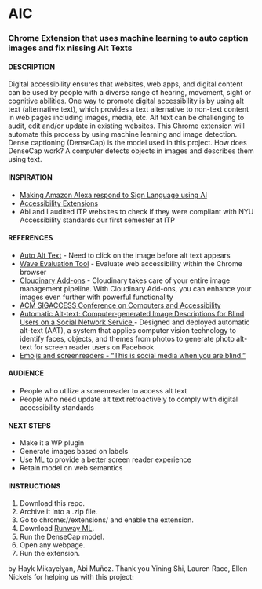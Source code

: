 # AIC
<h3> Chrome Extension that uses machine learning to auto caption images and fix nissing Alt Texts</h3>

<h4>DESCRIPTION</h4>
Digital accessibility ensures that websites, web apps, and digital content can be used by people with a diverse range of hearing, movement, sight or cognitive abilities.
One way to promote digital accessibility is by using alt text (alternative text), which provides a text alternative to non-text content in web pages including images, media, etc.
Alt text can be challenging to audit, edit and/or update in existing websites. This Chrome extension will automate this process by using machine learning and image detection. Dense captioning (DenseCap) is the model used in this project. How does DenseCap work? A computer detects objects in images and describes them using text.

<h4>INSPIRATION</h4>
<ul>
  <li><a href="https://www.youtube.com/watch?v=kS53y6GWm0w" target="_blank">Making Amazon Alexa respond to Sign Language using AI</a></li>
  <li><a href="https://chrome.google.com/webstore/category/ext/22-accessibility?hl=en" target="_blank">Accessibility Extensions</a></li>
<li>Abi and I audited ITP websites to check if they were compliant with NYU Accessibility standards our first semester at ITP</li>
</ul>

<h4>REFERENCES</h4>
<ul>
<li><a target="_blank" href="https://chrome.google.com/webstore/detail/auto-alt-text/lgmkhmedpaidhgonghfhijjlgaballje?hl=en">Auto Alt Text</a> - Need to click on the image before alt text appears</li>
<li><a target="_blank" href="https://chrome.google.com/webstore/detail/wave-evaluation-tool/jbbplnpkjmmeebjpijfedlgcdilocofh?hl=en-US">Wave Evaluation Tool</a> - Evaluate web accessibility within the Chrome browser</li>
<li><a target="_blank" href="https://cloudinary.com/blog/making_media_accessible_how_to_automatically_generate_alt_text_for_images">Cloudinary Add-ons</a> - Cloudinary takes care of your entire image management pipeline. With Cloudinary Add-ons, you can enhance your images even further with powerful functionality</li>
<li><a target="_blank" href="http://assets20.sigaccess.org/">ACM SIGACCESS Conference on Computers and Accessibility</a></li>
<li><a target="_blank" href="https://dl.acm.org/citation.cfm?id=2998364">Automatic Alt-text: Computer-generated Image Descriptions for Blind Users on a Social Network Service </a>- Designed and deployed automatic alt-text (AAT), a system that applies computer vision technology to identify faces, objects, and themes from photos to generate photo alt-text for screen reader users on Facebook</li>
<li><a target="_blank" href="https://twitter.com/CatchTheseWords/status/1195742305761644544">Emojis and screenreaders - &ldquo;This is social media when you are blind.&rdquo;</a></li>
</ul>

<h4>AUDIENCE</h4>
<ul>
  <li>People who utilize a screenreader to access alt text</li>
  <li>People who need update alt text retroactively to comply with digital accessibility standards</li>
</ul>

<h4>NEXT STEPS</h4>
<ul>
  <li>Make it a WP plugin</li>
  <li>Generate images based on labels</li>
  <li>Use ML to provide a better screen reader experience</li>
  <li>Retain model on web semantics</li>
</ul>

<h4>INSTRUCTIONS</h4>
<ol>
  <li>Download this repo.</li>
  <li>Archive it into a .zip file. </li>
  <li>Go to chrome://extensions/ and enable the extension.</li>
  <li>Download <a href="https://runwayml.com/" target="_blank">Runway ML</a>.</li>
  <li>Run the DenseCap model.</li>
  <li>Open any webpage.</li>
  <li>Run the extension.</li>
 </ol>
 
by Hayk Mikayelyan, Abi Muñoz. Thank you Yining Shi, Lauren Race, Ellen Nickels for helping us with this project։
